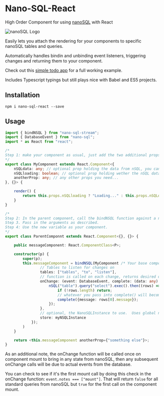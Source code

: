# Nano-SQL-React
High Order Component for using [nanoSQL](https://nanosql.io/) with React

<img src="https://raw.githubusercontent.com/ClickSimply/Nano-SQL/master/logo.png" alt="nanoSQL Logo">

Easily lets you attach the rendering for your components to specific nanoSQL tables and queries.

Automatically handles bindin and unbinding event listeners, triggering changes and returning them to your component.

Check out this [simple todo app](https://www.nanosql.io/react-todo/) for a full working example.

Includes Typescript typings but still plays nice with Babel and ES5 projects.

## Installation

```
npm i nano-sql-react --save
```

## Usage

```ts
import { bindNSQL } from "nano-sql-stream";
import { DatabaseEvent } from "nano-sql";
import * as React from "react";

/*
Step 1: make your component as usual, just add the two additional props below.
*/
export class MyComponent extends React.Component<{
    nSQLdata: any; // optional prop holding the data from nSQL, you can type cast it as you please.
    nSQLloading: boolean; // optional prop holding wether the nSQL data is in a loading state or not.
    anotherProp: any; // any other props you need...
}, {}> {

    render() {
        return this.props.nSQLloading ? "Loading..." : this.props.nSQLdata.message + this.props.anotherProp;
    }
}

/*
Step 2: In the parent component, call the bindNSQL function against a new variable.
Step 3. Pass in the arguments as described.
Step 4: Use the new variable as your component.
*/
export class ParentComponnt extends React.Component<{}, {}> {

    public messageComponent: React.ComponentClass<P>;

    constructor(p) {
        super(p);
        this.messageComponent = bindNSQL(MyComponent /* Your base component */, {
                // Tables to listen for changes on 
                tables: ["tables", "to", "listen"], 
                // function is called on each change, returns desired data.
                onChange: (event: DatabaseEvent, complete: (data: any) => void) => { 
                    nSQL("table").query("select").exec().then((rows) => {
                        if (!rows.length) return;
                        // whatever you pass into complete() will become this.props.nSQLdata in the child component
                        complete({message: rows[0].message});
                    });
                },
                // optional, the NanoSQLInstance to use.  Uses global nSQL by default otherwise.
                store: myNSQLInstance              
            });
        )
    }

    return <this.messageComponent anotherProp={"something else"}>;
}

```

As an additional note, the onChange function will be called once on component mount to bring in any state from nanoSQL, then any subsequent onChange calls will be due to actual events from the database.

You can check to see if it's the first mount call by doing this check in the onChange function: `event.notes === ["mount"]`.  That will return `false` for all standard queries from nanoSQL but `true` for the first call on the component mount.